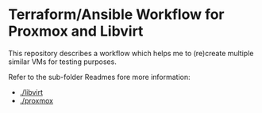 # Terraform/Ansible Workflow for Proxmox and Libvirt

This repository describes a workflow which helps me to (re)create multiple similar VMs for testing purposes.

Refer to the sub-folder Readmes fore more information:
* [./libvirt](./libvirt/Readme.md)
* [./proxmox](./proxmox/Readme.md)